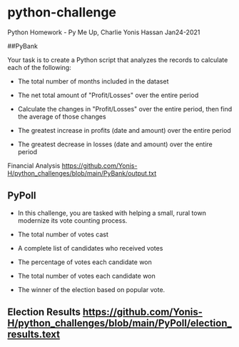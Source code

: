 # python-challenge
Python Homework - Py Me Up, Charlie
Yonis Hassan Jan24-2021

##PyBank 

 Your task is to create a Python script that analyzes the records to calculate each of the following:

  * The total number of months included in the dataset

  * The net total amount of "Profit/Losses" over the entire period

  * Calculate the changes in "Profit/Losses" over the entire period, then find the average of those changes

  * The greatest increase in profits (date and amount) over the entire period

  * The greatest decrease in losses (date and amount) over the entire period
  
  
Financial Analysis
https://github.com/Yonis-H/python_challenges/blob/main/PyBank/output.txt
  
  ## PyPoll
  
  * In this challenge, you are tasked with helping a small, rural town modernize its vote counting process.
  
  * The total number of votes cast

  * A complete list of candidates who received votes

  * The percentage of votes each candidate won

  * The total number of votes each candidate won

  * The winner of the election based on popular vote.
  
  Election Results
https://github.com/Yonis-H/python_challenges/blob/main/PyPoll/election_results.text
---------------------------
